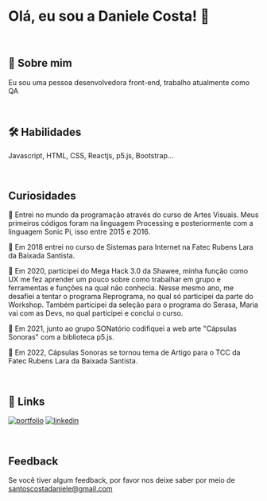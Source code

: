 
# Olá, eu sou a Daniele Costa! 👋

<br />

## 🚀 Sobre mim
Eu sou uma pessoa desenvolvedora front-end, trabalho atualmente como QA

<br />

## 🛠 Habilidades
Javascript, HTML, CSS, Reactjs, p5.js, Bootstrap...

<br />

## Curiosidades

🌱 Entrei no mundo da programação através do curso de Artes Visuais. Meus primeiros códigos foram na linguagem Processing e posteriormente com a linguagem Sonic Pi, isso entre 2015 e 2016.

🌱 Em 2018 entrei no curso de Sistemas para Internet na Fatec Rubens Lara da Baixada Santista. 

🌱 Em 2020, participei do Mega Hack 3.0 da Shawee, minha função como UX me fez aprender um pouco sobre como trabalhar em grupo e ferramentas e funções na qual não conhecia. Nesse mesmo ano, me desafiei a tentar o programa Reprograma, no qual só participei da parte do Workshop. Também participei da seleção para o programa do Serasa, Maria vai com as Devs, no qual participei e conclui o curso.

🧠 Em 2021, junto ao grupo SONatório codifiquei a web arte "Cápsulas Sonoras" com a biblioteca p5.js.

🧠 Em 2022, Cápsulas Sonoras se tornou tema de Artigo para o TCC da Fatec Rubens Lara da Baixada Santista.

<br />

## 🔗 Links
[![portfolio](https://img.shields.io/badge/my_portfolio-000?style=for-the-badge&logo=ko-fi&logoColor=white)](http://portfolio.costadaniele.com.br/)
[![linkedin](https://img.shields.io/badge/linkedin-0A66C2?style=for-the-badge&logo=linkedin&logoColor=white)](https://www.linkedin.com/in/danieledossantoscosta/)

<br />

## Feedback

Se você tiver algum feedback, por favor nos deixe saber por meio de santoscostadaniele@gmail.com


